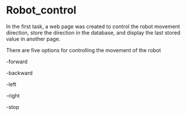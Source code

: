 # Robot_control
In the first task, a web page was created to control the robot movement direction, store the direction in the database, and display the last stored value in another page.

There are five options for controlling the movement of the robot

-forward

-backward

-left

-right

-stop


